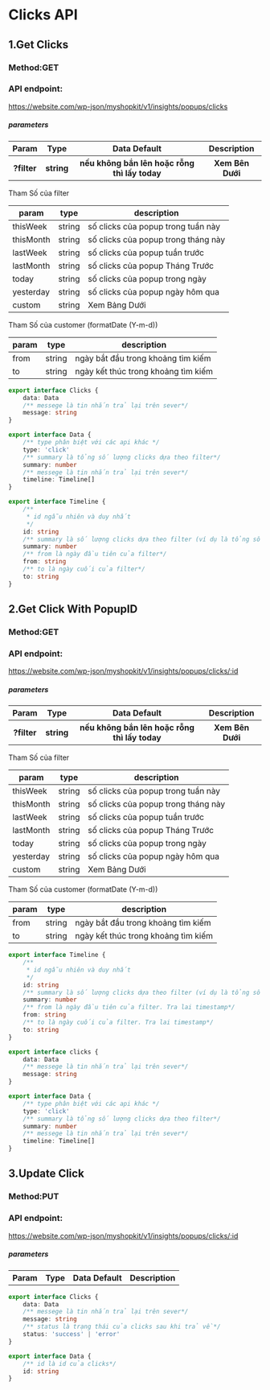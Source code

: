 # Clicks API

## 1.Get Clicks

### Method:GET

### API endpoint:

https://website.com/wp-json/myshopkit/v1/insights/popups/clicks

##### parameters

<table>
<tr>
<th>Param</th>
<th>Type</th>
<th>Data Default</th>
<th>Description</th>
</tr>
<tr>
<th>?filter</th>
<th>string</th>
<th>nếu không bắn lên hoặc rỗng thì lấy today</th>
<th>Xem Bên Dưới</th>
</tr>
</table>
Tham Số của filter

param | type | description
--- | --- | ---
thisWeek | string | số clicks của popup trong tuần này
thisMonth | string | số clicks của popup trong tháng này
lastWeek | string | số clicks của popup tuần trước
lastMonth | string | số clicks của popup Tháng Trước
today | string | số clicks của popup trong ngày
yesterday | string | số clicks của popup ngày hôm qua
custom | string | Xem Bảng Dưới

Tham Số của customer (formatDate (Y-m-d))

param | type | description
--- | --- | ---
from | string |ngày bắt đầu trong khoảng tìm kiếm
to | string |ngày kết thúc trong khoảng tìm kiếm

````ts
export interface Clicks {
    data: Data
    /** messege là tin nhắn trả lại trên sever*/
    message: string
}

export interface Data {
    /** type phân biệt với các api khác */
    type: 'click'
    /** summary là tổng số lượng clicks dựa theo filter*/
    summary: number
    /** messege là tin nhắn trả lại trên sever*/
    timeline: Timeline[]
}

export interface Timeline {
    /**
     * id ngẫu nhiên và duy nhất
     */
    id: string
    /** summary là số lượng clicks dựa theo filter (ví dụ là tổng số clicks cuả 1 tháng trong filter 4 tháng trước)*/
    summary: number
    /** from là ngày đầu tiên của filter*/
    from: string
    /** to là ngày cuối của filter*/
    to: string
}
````

## 2.Get Click With PopupID

### Method:GET

### API endpoint:

https://website.com/wp-json/myshopkit/v1/insights/popups/clicks/:id

##### parameters

<table>
<tr>
<th>Param</th>
<th>Type</th>
<th>Data Default</th>
<th>Description</th>
</tr>
<tr>
<th>?filter</th>
<th>string</th>
<th>nếu không bắn lên hoặc rỗng thì lấy today</th>
<th>Xem Bên Dưới</th>
</tr>
</table>
Tham Số của filter

param | type | description
--- | --- | ---
thisWeek | string | số clicks của popup trong tuần này
thisMonth | string | số clicks của popup trong tháng này
lastWeek | string | số clicks của popup tuần trước
lastMonth | string | số clicks của popup Tháng Trước
today | string | số clicks của popup trong ngày
yesterday | string | số clicks của popup ngày hôm qua
custom | string | Xem Bảng Dưới

Tham Số của customer (formatDate (Y-m-d))

param | type | description
--- | --- | ---
from | string |ngày bắt đầu trong khoảng tìm kiếm
to | string |ngày kết thúc trong khoảng tìm kiếm

````ts
export interface Timeline {
    /**
     * id ngẫu nhiên và duy nhất
     */
    id: string
    /** summary là số lượng clicks dựa theo filter (ví dụ là tổng số clicks cuả 1 tháng trong filter 4 tháng trước)*/
    summary: number
    /** from là ngày đầu tiên của filter. Tra lai timestamp*/
    from: string
    /** to là ngày cuối của filter. Tra lai timestamp*/
    to: string
}

export interface clicks {
    data: Data
    /** messege là tin nhắn trả lại trên sever*/
    message: string
}

export interface Data {
    /** type phân biệt với các api khác */
    type: 'click'
    /** summary là tổng số lượng clicks dựa theo filter*/
    summary: number
    /** messege là tin nhắn trả lại trên sever*/
    timeline: Timeline[]
}
````

## 3.Update Click

### Method:PUT

### API endpoint:

https://website.com/wp-json/myshopkit/v1/insights/popups/clicks/:id

##### parameters

<table>
<tr>
<th>Param</th>
<th>Type</th>
<th>Data Default</th>
<th>Description</th>
</tr>
</table>

````ts
export interface Clicks {
    data: Data
    /** messege là tin nhắn trả lại trên sever*/
    message: string
    /** status là trạng thái của clicks sau khi trả về*/
    status: 'success' | 'error'
}

export interface Data {
    /** id là id của clicks*/
    id: string
}
````
